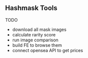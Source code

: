 ## Hashmask Tools

TODO

- download all mask images
- calculate rarity score
- run image comparison
- build FE to browse them
- connect opensea API to get prices

